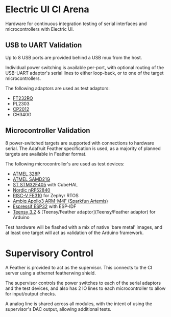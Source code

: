 # Electric UI CI Arena
Hardware for continuous integration testing of serial interfaces and microcontrollers with Electric UI.

## USB to UART Validation

Up to 8 USB ports are provided behind a USB mux from the host.

Individual power switching is available per-port, with optional routing of the USB-UART adaptor's serial lines to either loop-back, or to one of the target microcontrollers.

The following adaptors are used as test adaptors:

- [FT232RQ](https://www.sparkfun.com/products/9717)
- PL2303
- [CP2012](https://www.adafruit.com/product/954)
- CH340G

## Microcontroller Validation

8 power-switched targets are supported with connections to hardware serial. The Adafruit Feather specification is used, as a majority of planned targets are available in Feather format.

The following microcontroller's are used as test devices:

- [ATMEL 328P](https://www.adafruit.com/product/3458)
- [ATMEL SAMD21G](https://www.adafruit.com/product/2772)
- [ST STM32F405](https://www.adafruit.com/product/4382) with CubeHAL
- [Nordic nRF52840](https://www.adafruit.com/product/4516) 
- [RISC-V FE310](https://www.sparkfun.com/products/15799) for Zephyr RTOS
- [Ambiq Apollo3 ARM-M4F (Sparkfun Artemis)](https://www.sparkfun.com/products/15574) 
- [Espressif ESP32](https://www.sparkfun.com/products/15663) with ESP-IDF
- [Teensy 3.2](https://www.pjrc.com/store/teensy32.html) & [Teensy/Feather adaptor](Teensy/Feather adaptor) for Arduino

Test hardware will be flashed with a mix of native 'bare metal' images, and at least one target will act as validation of the Arduino framework.

# Supervisory Control

A Feather is provided to act as the supervisor. This connects to the CI server using a ethernet featherwing shield.

The supervisor controls the power switches to each of the serial adaptors and the test devices, and also has 2 IO lines to each microcontroller to allow for input/output checks.

A analog line is shared across all modules, with the intent of using the supervisor's DAC output, allowing additional tests.